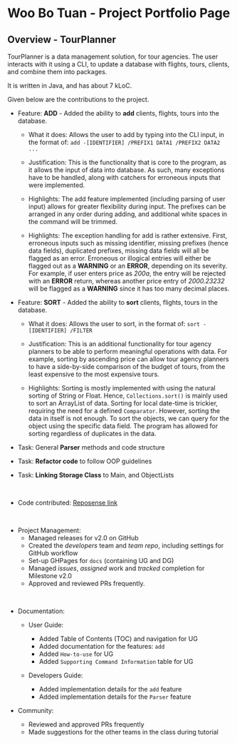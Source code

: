 # Woo Bo Tuan - Project Portfolio Page

## Overview - TourPlanner

TourPlanner is a data management solution, for tour agencies. The user interacts with it using a CLI, to update a
database with flights, tours, clients, and combine them into packages.

It is written in Java, and has about 7 kLoC.

Given below are the contributions to the project.

* Feature: **ADD** - Added the ability to **add** clients, flights, tours into the database.
    * What it does: Allows the user to add by typing into the CLI input, in the format of:
      `add -[IDENTIFIER] /PREFIX1 DATA1 /PREFIX2 DATA2 ...`

    * Justification: This is the functionality that is core to the program, as it allows the input of data into
      database. As such, many exceptions have to be handled, along with catchers for erroneous inputs that were
      implemented.

    * Highlights: The add feature implemented (including parsing of user input) allows for greater flexibility during
      input. The prefixes can be arranged in any order during adding, and additional white spaces in the command will be
      trimmed.

    * Highlights: The exception handling for add is rather extensive. First, erroneous inputs such as missing
      identifier, missing prefixes (hence data fields), duplicated prefixes, missing data fields will all be flagged as
      an error. Erroneous or illogical entries will either be flagged out as a **WARNING** or an **ERROR**, depending on
      its severity. For example, if user enters price as *200a*, the entry will be rejected with an **ERROR** return,
      whereas another price entry of *2000.23232* will be flagged as a **WARNING** since it has too many decimal places.

* Feature: **SORT** - Added the ability to **sort** clients, flights, tours in the database.
    * What it does: Allows the user to sort, in the format of:
      `sort -[IDENTIFIER] /FILTER`

    * Justification: This is an additional functionality for tour agency planners to be able to perform meaningful
      operations with data. For example, sorting by ascending price can allow tour agency planners to have a
      side-by-side comparison of the budget of tours, from the least expensive to the most expensive tours.

    * Highlights: Sorting is mostly implemented with using the natural sorting of String or Float. Hence,
      `Collections.sort()` is mainly used to sort an ArrayList of data. Sorting for local date-time is trickier,
      requiring the need for a defined `Comparator`. However, sorting the data in itself is not enough. To sort the
      objects, we can query for the object using the specific data field. The program has allowed for sorting regardless
      of duplicates in the data.

* Task: General **Parser** methods and code structure
* Task: **Refactor code** to follow OOP guidelines
* Task: **Linking Storage Class** to Main, and ObjectLists

<br>

* Code
  contributed: [Reposense link](https://nus-cs2113-ay2122s1.github.io/tp-dashboard/?search=&sort=groupTitle&sortWithin=title&timeframe=commit&mergegroup=&groupSelect=groupByRepos&breakdown=true&checkedFileTypes=docs~functional-code~test-code~other&since=2021-09-25&tabOpen=true&tabType=authorship&tabAuthor=bobowoo2468&tabRepo=AY2122S1-CS2113T-F11-3%2Ftp%5Bmaster%5D&authorshipIsMergeGroup=false&authorshipFileTypes=docs~functional-code~test-code~other&authorshipIsBinaryFileTypeChecked=false&reverseAuthorshipOrder=true)

<br>

* Project Management:
    * Managed releases for v2.0 on GitHub
    * Created the *developers* team and *team repo*, including settings for GitHub workflow
    * Set-up GHPages for `docs` (containing UG and DG)
    * Managed *issues*, *assigned* work and *tracked* completion for Milestone v2.0
    * Approved and reviewed PRs frequently.

<br>

* Documentation:
    * User Guide:
        * Added Table of Contents (TOC) and navigation for UG
        * Added documentation for the features: `add`
        * Added `How-to-use` for UG
        * Added `Supporting Command Information` table for UG

    * Developers Guide:
        * Added implementation details for the `add` feature
        * Added implementation details for the `Parser` feature

* Community:
  * Reviewed and approved PRs frequently
  * Made suggestions for the other teams in the class during tutorial
